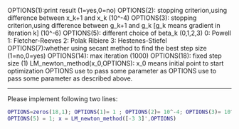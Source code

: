 OPTIONS(1):print result (1=yes,0=no) 
OPTIONS(2): stopping criterion,using difference between x_k+1 and x_k  (10^-4)
OPTIONS(3): stopping criterion,using difference between g_k+1 and g_k [g_k means gradient in iteration k] (10^-6)
OPTIONS(5): different choice of beta_k (0,1,2,3)
  0: Powell
  1: Fletcher-Reeves
  2: Polak Ribiere
  3: Hestenes-Stiefel              
OPTIONS(7):whether using secant method to find the best step size (1=no,0=yes)
OPTIONS(14): max iteration (1000)
OPTIONS(18): fixed step size (1)
LM_newton_method(x_0,OPTIONS): 
  x_0 means initial point to start optimization
  OPTIONS use to pass some parameter as OPTIONS use to pass some parameter as described above.
***
Please implement following two lines:

``` Matlab
OPTIONS=zeros(18,1); OPTIONS(1)= 1 ; OPTIONS(2)= 10^-4; OPTIONS(3)= 10^-6;OPTIONS(7)= 1; OPTIONS(14)= 1000; OPTIONS(18)= 1; 
OPTIONS(5) = 1; x = LM_newton_method([-3 3]',OPTIONS)
```
